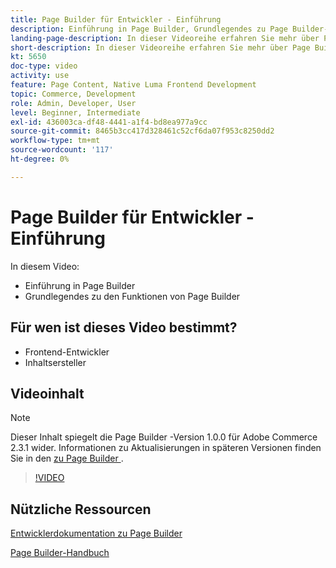 ```yaml
---
title: Page Builder für Entwickler - Einführung
description: Einführung in Page Builder, Grundlegendes zu Page Builder-Funktionen
landing-page-description: In dieser Videoreihe erfahren Sie mehr über Page Builder und darüber, wie Sie diese erweitern können, um optimale Storefront [!DNL Commerce] Erlebnisse zu schaffen.
short-description: In dieser Videoreihe erfahren Sie mehr über Page Builder und darüber, wie Sie diese erweitern können, um optimale Storefront [!DNL Commerce] Erlebnisse zu schaffen.
kt: 5650
doc-type: video
activity: use
feature: Page Content, Native Luma Frontend Development
topic: Commerce, Development
role: Admin, Developer, User
level: Beginner, Intermediate
exl-id: 436003ca-df48-4441-a1f4-bd8ea977a9cc
source-git-commit: 8465b3cc417d328461c52cf6da07f953c8250dd2
workflow-type: tm+mt
source-wordcount: '117'
ht-degree: 0%

---
```


# Page Builder für Entwickler - Einführung

In diesem Video:

- Einführung in Page Builder
- Grundlegendes zu den Funktionen von Page Builder

## Für wen ist dieses Video bestimmt?

- Frontend-Entwickler
- Inhaltsersteller

## Videoinhalt

>[!NOTE]
>
>Dieser Inhalt spiegelt die Page Builder -Version 1.0.0 für Adobe Commerce 2.3.1 wider. Informationen zu Aktualisierungen in späteren Versionen finden Sie in den [ zu Page Builder ](https://experienceleague.adobe.com/docs/commerce-admin/page-builder/release-notes.html).

>[!VIDEO](https://video.tv.adobe.com/v/35709?quality=12&learn=on)

## Nützliche Ressourcen

[Entwicklerdokumentation zu Page Builder](https://developer.adobe.com/commerce/frontend-core/page-builder/)

[Page Builder-Handbuch](https://experienceleague.adobe.com/docs/commerce-admin/page-builder/introduction.html)

